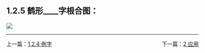 ## 1.2.5 鹤形\_\_\_\_字根合图：  <!-- {docsify-ignore-all} -->  

![](assets/img/xhup.png)
<br/>

---

<div style="width:100%"><span style="float:left">上一篇：<a href=#/lz.md>1.2.4 例字</a></span><span style="float:right">下一篇：<a href=#/yy.md>2 应用</a></span></div>

<br>
    

<br>
